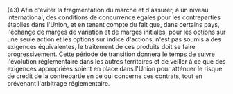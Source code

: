 (43) Afin d'éviter la fragmentation du marché et d'assurer, à un niveau international, des conditions de concurrence égales pour les contreparties établies dans l'Union, et en tenant compte du fait que, dans certains pays, l'échange de marges de variation et de marges initiales, pour les options sur une seule action et les options sur indice d'actions, n'est pas soumis à des exigences équivalentes, le traitement de ces produits doit se faire progressivement. Cette période de transition donnera le temps de suivre l'évolution réglementaire dans les autres territoires et de veiller à ce que des exigences appropriées soient en place dans l'Union pour atténuer le risque de crédit de la contrepartie en ce qui concerne ces contrats, tout en prévenant l'arbitrage réglementaire.